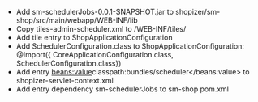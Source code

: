 - Add sm-schedulerJobs-0.0.1-SNAPSHOT.jar to shopizer/sm-shop/src/main/webapp/WEB-INF/lib
- Copy tiles-admin-scheduler.xml to /WEB-INF/tiles/
- Add tile entry to ShopApplicationConfiguration
- Add SchedulerConfiguration.class to ShopApplicationConfiguration: @Import({ CoreApplicationConfiguration.class, SchedulerConfiguration.class})
- Add entry <beans:value>classpath:bundles/scheduler</beans:value>  to shopizer-servlet-context.xml
- Add entry dependency sm-schedulerJobs to sm-shop pom.xml 